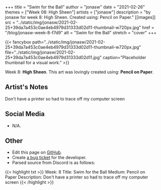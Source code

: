 +++
title =       "Swim for the Ball"
author =      "jonasw"
date =        "2021-02-26"
themes =      ["Week 08: High Sheen"]
artists =     ["jonasw"]
description = "by jonasw for week 8: High Sheen. Created using: Pencil on Paper."
[[images]]
              src = "../static/img/jonasw/2021-02-25+39da7a453c0ae4eb4979d31333d02d11-thumbnail-w720px.jpg"
              href = "/blog/jonasw-week-8-f7d9"
              alt = "Swim for the Ball"
              stretch = "cover"
+++


{{< fancybox path="../static/img/jonasw/2021-02-25+39da7a453c0ae4eb4979d31333d02d11-thumbnail-w720px.jpg" file="../static/img/jonasw/2021-02-25+39da7a453c0ae4eb4979d31333d02d11.jpg" caption="Placeholder thumbnail for a visual work." >}}


Week 8: **High Sheen**. This art was lovingly created using: **Pencil on Paper**.

## Artist's Notes

Don't have a printer so had to trace off my computer screen

## Social Media

- N/A.

## Other

- Edit this page on [GitHub](https://github.com/teaminkling/web-refresh/edit/main/content/blog/jonasw-week-8-f7d9.md).
- Create [a bug ticket](https://github.com/teaminkling/web-refresh/issues/new?assignees=&labels=bug&template=problem-report.md&title=) for the developer.
- Parsed source from Discord is as follows:

{{< highlight txt >}}
Week: 8
Title: Swim for the Ball
Medium: Pencil on Paper
Description: 
Don't have a printer so had to trace off my computer screen
{{< /highlight >}}